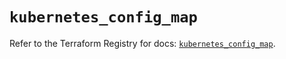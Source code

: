 # `kubernetes_config_map`

Refer to the Terraform Registry for docs: [`kubernetes_config_map`](https://registry.terraform.io/providers/hashicorp/kubernetes/2.38.0/docs/resources/config_map).
